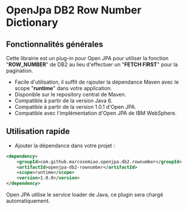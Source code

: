 # OpenJpa DB2 Row Number Dictionary

## Fonctionnalités générales
Cette librairie est un plug-in pour Open JPA pour utiliser la fonction "**ROW_NUMBER**" de DB2 au lieu d'effectuer un "**FETCH FIRST**" pour la pagination.

- Facile d'utilisation, il suffit de rajouter la dépendance Maven avec le scope "**runtime**" dans votre application.
- Disponible sur le repository central de Maven.
- Compatible à partir de la version Java 6.
- Compatible à partir de la version 1.0.1 d'Open JPA.
- Compatible avec l'implémentation d'Open JPA de IBM WebSphere.

## Utilisation rapide
- Ajouter la dépendance dans votre projet :

````xml
<dependency>
	<groupId>com.github.marcosemiao.openjpa.db2.rownumber</groupId>
	<artifactId>openjpa-db2-rownumber</artifactId>
	<scope>runtime</scope>
	<version>1.0.0</version>
</dependency>
````

Open JPA utilise le service loader de Java, ce plugin sera chargé automatiquement.